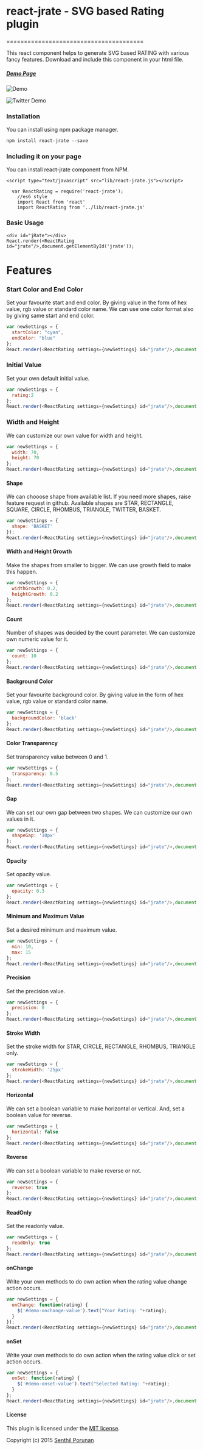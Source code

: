 # react-jrate - SVG based Rating plugin
=======================================

This react component helps to generate SVG based RATING with various fancy features. Download and include this component in your html file.

##### [Demo Page](http://www.toolitup.com/jRate.html)

![Demo](https://rawgit.com/senthilporunan/jRate/master/images/jRate-Star-Demo.gif)

![Twitter Demo](https://rawgit.com/senthilporunan/jRate/master/images/jRate-twitter-demo.gif)

### Installation

You can install using npm package manager.

```js
npm install react-jrate --save
```

### Including it on your page

You can install react-jrate component from NPM.
```
<script type="text/javascript" src="lib/react-jrate.js"></script>

  var ReactRating = require('react-jrate');
	//es6 style
	import React from 'react'
	import ReactRating from '../lib/react-jrate.js'
```
### Basic Usage
```
<div id="jRate"></div>
React.render(<ReactRating  id="jrate"/>,document.getElementById('jrate'));
```
# Features
### Start Color and End Color

Set your favourite start and end color. By giving value in the form of hex value, rgb value or standard color name. We can use one color format also by giving same start and end color.

```js
var newSettings = {
  startColor: "cyan",
  endColor: "blue"
};
React.render(<ReactRating settings={newSettings} id="jrate"/>,document.getElementById('jrate'));
```
### Initial Value
Set your own default initial value.
```js
var newSettings = {
  rating:2
};
React.render(<ReactRating settings={newSettings} id="jrate"/>,document.getElementById('jrate'));
```
### Width and Height
We can customize our own value for width and height.
```js
var newSettings = {
  width: 70,
  height: 70
};
React.render(<ReactRating settings={newSettings} id="jrate"/>,document.getElementById('jrate'));
```
#### Shape
We can chooose shape from available list. If you need more shapes, raise feature request in github. Available shapes are STAR, RECTANGLE, SQUARE, CIRCLE, RHOMBUS, TRIANGLE, TWITTER, BASKET.
```js
var newSettings = {
  shape: 'BASKET'
});
React.render(<ReactRating settings={newSettings} id="jrate"/>,document.getElementById('jrate'));
```
#### Width and Height Growth
Make the shapes from smaller to bigger. We can use growth field to make this happen.
```js
var newSettings = {
  widthGrowth: 0.2,
  heightGrowth: 0.2
};
React.render(<ReactRating settings={newSettings} id="jrate"/>,document.getElementById('jrate'));
```

#### Count
Number of shapes was decided by the count parameter. We can customize own numeric value for it.
```js
var newSettings = {
  count: 10
};
React.render(<ReactRating settings={newSettings} id="jrate"/>,document.getElementById('jrate'));
```
#### Background Color
Set your favourite background color. By giving value in the form of hex value, rgb value or standard color name.
```js
var newSettings = {
  backgroundColor: 'black'
};
React.render(<ReactRating settings={newSettings} id="jrate"/>,document.getElementById('jrate'));
```
#### Color Transparency
Set transparency value between 0 and 1.
```js
var newSettings = {
  transparency: 0.5
};
React.render(<ReactRating settings={newSettings} id="jrate"/>,document.getElementById('jrate'));
```
#### Gap
We can set our own gap between two shapes. We can customize our own values in it.
```js
var newSettings = {
  shapeGap: '10px'
};
React.render(<ReactRating settings={newSettings} id="jrate"/>,document.getElementById('jrate'));
```
#### Opacity
Set opacity value.
```js
var newSettings = {
  opacity: 0.3
};
React.render(<ReactRating settings={newSettings} id="jrate"/>,document.getElementById('jrate'));
```

#### Minimum and Maximum Value
Set a desired minimum and maximum value.
```js
var newSettings = {
  min: 10,
  max: 15
};
React.render(<ReactRating settings={newSettings} id="jrate"/>,document.getElementById('jrate'));
```
#### Precision
Set the precision value.
```js
var newSettings = {
  precision: 0
};
React.render(<ReactRating settings={newSettings} id="jrate"/>,document.getElementById('jrate'));
```
#### Stroke Width
Set the stroke width for STAR, CIRCLE, RECTANGLE, RHOMBUS, TRIANGLE only.
```js
var newSettings = {
  strokeWidth: '25px'
};
React.render(<ReactRating settings={newSettings} id="jrate"/>,document.getElementById('jrate'));
```
#### Horizontal
We can set a boolean variable to make horizontal or vertical. And, set a boolean value for reverse.
```js
var newSettings = {
  horizontal: false
};
React.render(<ReactRating settings={newSettings} id="jrate"/>,document.getElementById('jrate'));
```
#### Reverse
We can set a boolean variable to make reverse or not.
```js
var newSettings = {
  reverse: true
};
React.render(<ReactRating settings={newSettings} id="jrate"/>,document.getElementById('jrate'));
```
#### ReadOnly
Set the readonly value.
```js
var newSettings = {
  readOnly: true
};
React.render(<ReactRating settings={newSettings} id="jrate"/>,document.getElementById('jrate'));
```
#### onChange
Write your own methods to do own action when the rating value change action occurs.
```js
var newSettings = {
  onChange: function(rating) {
    $('#demo-onchange-value').text("Your Rating: "+rating);
  }
});
React.render(<ReactRating settings={newSettings} id="jrate"/>,document.getElementById('jrate'));
```
#### onSet
Write your own methods to do own action when the rating value click or set action occurs.
```js
var newSettings = {
  onSet: function(rating) {
    $('#demo-onset-value').text("Selected Rating: "+rating);
  }
};
React.render(<ReactRating settings={newSettings} id="jrate"/>,document.getElementById('jrate'));
```
#### License
This plugin is licensed under the [MIT license](https://github.com/senthilporunan/jRate/blob/master/LICENSE).

Copyright (c) 2015 [Senthil Porunan](http://www.toolitup.com/)
